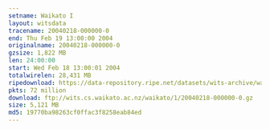 ```yaml
---
setname: Waikato I
layout: witsdata
tracename: 20040218-000000-0
end: Thu Feb 19 13:00:00 2004
originalname: 20040218-000000-0
gzsize: 1,822 MB
len: 24:00:00
start: Wed Feb 18 13:00:01 2004
totalwirelen: 28,431 MB
ripedownload: https://data-repository.ripe.net/datasets/wits-archive/waikato/1/20040218-000000-0.gz
pkts: 72 million
download: ftp://wits.cs.waikato.ac.nz/waikato/1/20040218-000000-0.gz
size: 5,121 MB
md5: 19770ba98263cf0ffac3f8258eab84ed
---
```

